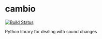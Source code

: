 # cambio

[![Build Status](https://travis-ci.org/tresoldi/cambio.svg?branch=master)](https://travis-ci.org/tresoldi/cambio)

Python library for dealing with sound changes
